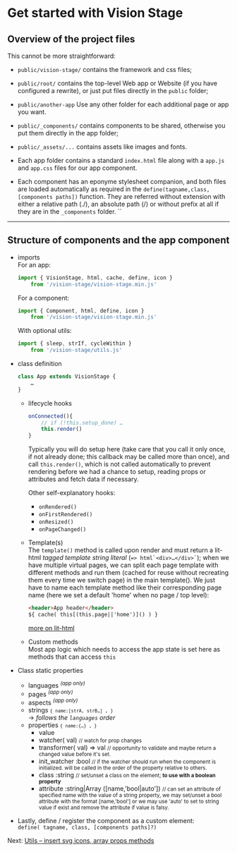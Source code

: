 # Get started with Vision Stage

## Overview of the project files

This cannot be more straightforward:

- `public/vision-stage/` contains the framework and css files;

- `public/root/` contains the top-level Web app or Website (if you have configured a rewrite), or just put files directly in the `public` folder;

- `public/another-app` Use any other folder for each additional page or app you want.

- `public/_components/` contains components to be shared, otherwise you put them directly in the app folder;

- `public/_assets/...` contains assets like images and fonts.

- Each app folder contains a standard `index.html` file along with a `app.js` and `app.css` files for our app component.

- Each component has an eponyme stylesheet companion, and both files are loaded automatically as required in the `define(tagname,class,[components paths])` function. They are referred without extension with either a relative path (./), an absolute path (/) or without prefix at all if they are in the `_components` folder.
``
---
## Structure of components and the app component

- imports<br>
	For an app:
	```js
	import { VisionStage, html, cache, define, icon }
		from '/vision-stage/vision-stage.min.js'
	```
	For a component:
	```js
	import { Component, html, define, icon }
		from '/vision-stage/vision-stage.min.js'
	```
	With optional utils:
	```js
	import { sleep, strIf, cycleWithin }
		from '/vision-stage/utils.js'
	```

- class definition<br>
	```js
	class App extends VisionStage {
		…
	}
	```
	- lifecycle hooks
		```js
		onConnected(){
			// if (!this.setup_done) …
			this.render()
		}
		```
		Typically you will do setup here (take care that you call it only once, if not already done; this callback may be called more than once), and call `this.render()`, which is not called automatically to prevent rendering before we had a chance to setup, reading props or attributes and fetch data if necessary.

		Other self-explanatory hooks:

		- `onRendered()`
		- `onFirstRendered()`
		- `onResized()`
		- `onPageChanged()`


	- Template(s)<br>
		The `template()` method is called upon render and must return a lit-html *tagged template string literal* (<code>=> html\`&lt;div>…&lt;/div>\`</code>); when we have multiple virtual pages, we can split each page template with different methods and run them (cached for reuse without recreating them every time we switch page) in the main template(). We just have to name each template method like their corresponding page name (here we set a default 'home' when no page / top level):
		```html
		<header>App header</header>
		${ cache( this[(this.page||'home')]() ) }
		```
		[more on lit-html](lit-html.md)
	- Custom methods<br>
		Most app logic which needs to access the app state is set here as methods that can access `this`

- Class static properties
	- languages <sup>*(app only)*</sup>
	- pages <sup>*(app only)*</sup>
	- aspects <sup>*(app only)*</sup>
	- strings <small>`{ name:[strA, strB…] , }`</small>
		<br>→ *follows the `languages` order*
	- properties <small>`{ name:{…} , }`</small>
		- value
		- watcher( val) <small>// watch for prop changes</small>
		- transformer( val) => val <small>// opportunity to validate and maybe return a changed value before it's set.</small>
		- init_watcher :bool <small>// if the watcher should run when the component is initialized. will be called in the order of the property relative to others.</small>
		- class :string <small>// set/unset a class on the element; **to use with a boolean property**</small>
		- attribute :string|Array  ([name,'bool|auto']) <small>// can set an attribute of specified name with the value of a string property, we may set/unset a bool attribute with the format [name,'bool'] or we may use 'auto' to set to string value if exist and remove the attribute if value is falsy.</small>

- Lastly, define / register the component as a custom element:<br>
	`define( tagname, class, [components paths]?)`

Next: [Utils – insert svg icons, array props methods](utils.md)